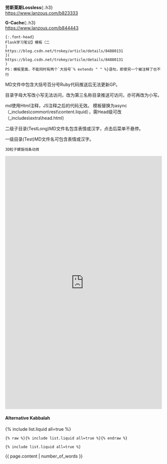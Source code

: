 ### 　
```tip
```
**劳斯莱斯Lossless**{:.h3}<br>
<https://www.lanzous.com/b823333>

**G-Cache**{:.h3}<br>
<https://www.lanzous.com/b844443>

```danger
{:.font-head}
Flask学习笔记】模板（二
[
https://blog.csdn.net/trokey/article/details/84880131
](
https://blog.csdn.net/trokey/article/details/84880131
)
PS：模板里面，不能同时有两个`大括号`% extends " " %}语句，即使另一个被注释了也不行
```

MD文件中包含大括号百分号Ruby代码推送后无法更新GP。

目录字母大写改小写无法访问，改为第三名称目录推送可访问，亦可再改为小写。

md使用Html注释，JS注释之后的代码无效。
模板替换为async（_includes\common\rest\content.liquid），需Head级可改（_includes\extra\head.html）

二级子目录(TestLong)MD文件名包含表情或汉字，点击后菜单不悬停。

一级目录(Test)MD文件名可包含表情或汉字。

```tip
3D粒子螺旋线条动效
```
<iframe width="100%" height="815px" id="iframe" src="https://www.17sucai.com/preview/1424582/2019-11-27/poc/index.html" frameborder="0"></iframe>

#### Alternative Kabbalah

{% include list.liquid all=true %}

```
{% raw %}{% include list.liquid all=true %}{% endraw %}

{% include list.liquid all=true %}
```

{{ page.content | number_of_words }}
